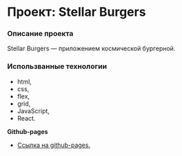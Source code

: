 # Проект: Stellar Burgers

### Описание проекта
Stellar Burgers — приложением космической бургерной.

### Использванные технологии
* html,
* css,
* flex,
* grid,
* JavaScript,
* React.

**Github-pages**

- [Ссылка на github-pages.](https://stern-ritter.github.io/react-burgers/)
